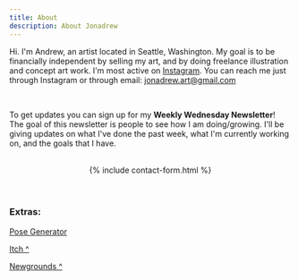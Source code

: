 ```yaml
---
title: About
description: About Jonadrew
---
```


Hi. I'm Andrew, an artist located in Seattle, Washington. My goal is to be financially independent by selling my art, and by doing freelance illustration and concept art work. I'm most active on [Instagram](https://www.instagram.com/jonadrew_/). You can reach me just through Instagram or through email: jonadrew.art@gmail.com

<br />

To get updates you can sign up for my **Weekly Wednesday Newsletter**! The goal of this newsletter is people to see how I am doing/growing. I'll be giving updates on what I've done the past week, what I'm currently working on, and the goals that I have.


<br />
<center>
{% include contact-form.html %}
</center>

<br />
<br />

### Extras:


[Pose Generator](../pose/)

[Itch ^](https://jonadrew.itch.io/) 

[Newgrounds ^](https://jonadrew.newgrounds.com)
 
  <!-- but I also have a gallery up on 
 [Daily Paint Works](https://www.dailypaintworks.com/Artists/-jonadrew-13091) for most of 
 my oil paintings -->


<br />
<br />

